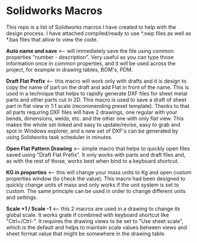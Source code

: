 # Solidworks Macros

This repo is a list of Solidworks macros I have created to help with the design process.
I have attached compiled/ready to use *.swp files as well as *.bas files that allow to view the code.

<b>Auto name and save</b> <-- will immediately save the file using common properties "number - description". Very useful as you can type those information once in common properties, and it will be used across the project, for example in drawing tables, BOM's, PDM.

<b>Draft Flat Prefix</b> <-- this macro will work only with drafts and it is design to copy the name of part on the draft and add Flat in front of the name. This is used in a technique that helps to rapidly generate DXF files for sheet metal parts and other parts cut in 2D. This macro is used to save a draft of sheet part in flat view in 1:1 scale (recommending preset template). Thanks to that all parts requiring DXF files will have 2 drawings, one regular with your bends, dimensions, welds, etc. and the other one with only flat view. This makes the whole set linked and easy to update/revise, easy to grab and spot in Windows explorer, and a new set of DXF's can be generated by using Solidworks task scheduler in minutes.

<b>Open Flat Pattern Drawing</b> <-- simple macro that helps to quickly open files saved using "Draft Flat Prefix". It only works with parts and draft files and, as with the rest of those, works best when bind to a keyboard shortcut.

<b>KG in properties</b> <-- this will change your mass units to Kg and open custom properties window (to check the value). This macro had been designed to quickly change units of mass and only works if the unit system is set to custom. The same principle can be used in order to change different units and settings.

<b>Scale +1 / Scale -1</b> <-- this 2 macros are used in a drawing to change its global scale. It works grate if combined with keyboard shortcut like "Ctrl+/Ctrl-". It requires the drawing views to be set to "Use sheet scale", which is the default and helps to maintain scale values between views and sheet format value that might be somewhere in the drawing table.

